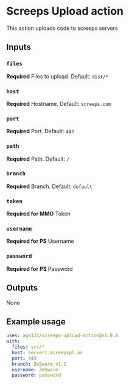 # Screeps Upload action

This action uploads code to screeps servers

## Inputs

### `files`
**Required** Files to upload. Default: `dist/*`

### `host`
**Required** Hostname. Default: `screeps.com`

### `port`
**Required** Port. Default: `443`

### `path`
**Required** Path. Default: `/`

### `branch`
**Required** Branch. Default: `default`

### `token`
**Required for MMO** Token

### `username`
**Required for PS** Username

### `password`
**Required for PS** Password


## Outputs

None

## Example usage

```yaml
uses: ags131/screeps-upload-action@v1.0.0
with:
  files: src/*
  host: server1.screepspl.us
  port: 443
  branch: ZeSwarm_v1.1
  username: ZeSwarm
  password: password
```